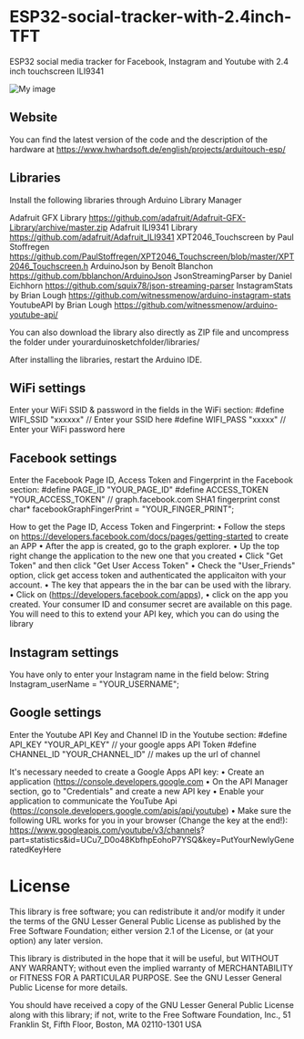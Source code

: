 # ESP32-social-tracker-with-2.4inch-TFT
ESP32 social media tracker for Facebook, Instagram and Youtube with 2.4 inch touchscreen ILI9341

![My image](https://i.pinimg.com/564x/5d/10/40/5d1040267a2923ab269fd2b01193e2ec.jpg)

## Website

You can find the latest version of the code and the description of the hardware at
https://www.hwhardsoft.de/english/projects/arduitouch-esp/


## Libraries

Install the following libraries through Arduino Library Manager

Adafruit GFX Library https://github.com/adafruit/Adafruit-GFX-Library/archive/master.zip 
Adafruit ILI9341 Library https://github.com/adafruit/Adafruit_ILI9341 
XPT2046_Touchscreen by Paul Stoffregen https://github.com/PaulStoffregen/XPT2046_Touchscreen/blob/master/XPT2046_Touchscreen.h 
ArduinoJson by Benoît Blanchon https://github.com/bblanchon/ArduinoJson 
JsonStreamingParser by Daniel Eichhorn https://github.com/squix78/json-streaming-parser 
InstagramStats by Brian Lough https://github.com/witnessmenow/arduino-instagram-stats 
YoutubeAPI by Brian Lough https://github.com/witnessmenow/arduino-youtube-api/

You can also download the library also directly as ZIP file and uncompress the folder under yourarduinosketchfolder/libraries/   

After installing the libraries, restart the Arduino IDE. 

## WiFi settings

Enter your WiFi SSID & password in the fields in the WiFi section: 
#define WIFI_SSID "xxxxxx"    // Enter your SSID here 
#define WIFI_PASS "xxxxx"    // Enter your WiFi password here 


## Facebook settings

Enter the Facebook Page ID, Access Token and Fingerprint in the Facebook section:
#define PAGE_ID "YOUR_PAGE_ID" 
#define ACCESS_TOKEN "YOUR_ACCESS_TOKEN" 
// graph.facebook.com SHA1 fingerprint 
const char* facebookGraphFingerPrint = "YOUR_FINGER_PRINT"; 

How to get the Page ID, Access Token and Fingerprint:
• Follow the steps on https://developers.facebook.com/docs/pages/getting-started to create an APP 
• After the app is created, go to the graph explorer. 
• Up the top right change the application to the new one that you created 
• Click "Get Token" and then click "Get User Access Token" 
• Check the "User_Friends" option, click get access token and authenticated the applicaiton with your account. 
• The key that appears the in the bar can be used with the library. 
• Click on (https://developers.facebook.com/apps), 
• click on the app you created. Your consumer ID and consumer secret are available on this page. You will need to this to extend your API key, which you can do using the library


## Instagram settings

You have only to enter your Instagram name in the field below: 
String Instagram_userName = "YOUR_USERNAME";    


## Google settings

Enter the Youtube API Key and Channel ID in the Youtube section: 
#define API_KEY "YOUR_API_KEY"  // your google apps API Token 
#define CHANNEL_ID "YOUR_CHANNEL_ID" // makes up the url of channel 

It's necessary needed to create a Google Apps API key:
• Create an application (https://console.developers.google.com 
• On the API Manager section, go to "Credentials" and create a new API key 
• Enable your application to communicate the YouTube Api (https://console.developers.google.com/apis/api/youtube) 
• Make sure the following URL works for you in your browser (Change the key at the end!): https://www.googleapis.com/youtube/v3/channels? part=statistics&id=UCu7_D0o48KbfhpEohoP7YSQ&key=PutYourNewlyGeneratedKeyHere
 

# License

This library is free software; you can redistribute it and/or
modify it under the terms of the GNU Lesser General Public
License as published by the Free Software Foundation; either
version 2.1 of the License, or (at your option) any later version.

This library is distributed in the hope that it will be useful,
but WITHOUT ANY WARRANTY; without even the implied warranty of
MERCHANTABILITY or FITNESS FOR A PARTICULAR PURPOSE.  See the GNU
Lesser General Public License for more details.

You should have received a copy of the GNU Lesser General Public
License along with this library; if not, write to the Free Software
Foundation, Inc., 51 Franklin St, Fifth Floor, Boston, MA  02110-1301  USA 
